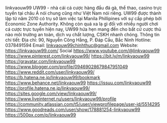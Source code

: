 linkvaouw99
UW99 - nhà cái cá cược hàng đầu đá gà, thể thao, casino trực tuyến tại châu Á nói chung cũng như Việt Nam nói riêng. UW99 được thành lập từ năm 2010 có trụ sở làm việc tại Manila Phillipines với sự cấp phép bởi Economic Zone Authority. Không còn quá xa lạ gì đối với nhiều người chơi cá cược trực tuyến hiện nay, UW99 hứa hẹn mang đến cho bất cứ cược thủ nào môi trường an toàn, dịch vụ chất lượng, CSKH nhanh chóng.
Thông tin chi tiết:
Địa chỉ: 90, Nguyễn Công Hằng, P. Đáp Cầu, Bắc Ninh
Hotline: 0378491594
Email: linkvaouw99chinhthuc@gmail.com
Website: https://linkvaouw99.com/
Social
https://www.youtube.com/@linkvaouw99
https://www.pinterest.com/linkvaouw99/
https://bit.ly/m/linkvaouw99
https://gravatar.com/linkvaouw99
https://www.blogger.com/profile/09469028679847951049
https://www.reddit.com/user/linkvaouw99/
https://b.hatena.ne.jp/linkvaouw99/bookmark
https://www.behance.net/linkvaouw99
https://issuu.com/linkvaouw99
https://profile.hatena.ne.jp/linkvaouw99/
https://sites.google.com/view/linkvaouw99/
https://www.liveinternet.ru/users/linkvaouw99/profile
https://community.atlassian.com/t5/user/viewprofilepage/user-id/5514295
https://www.goodreads.com/user/show/178881254-linkvaouw99
https://500px.com/p/linkvaouw99